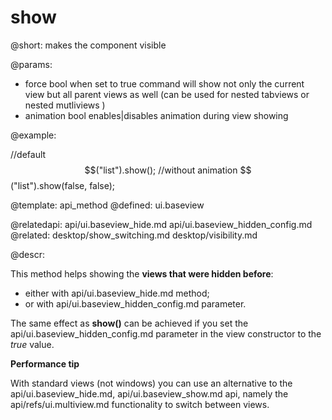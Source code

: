 show
=============


@short:
	makes the component visible
    
@params:

* force   bool  when set to true command will show not only the current view but all parent views as well (can be used for nested tabviews or nested mutliviews )
* animation  bool  enables|disables animation during view showing

@example:

//default
$$("list").show();
//without animation
$$("list").show(false, false);

@template:	api_method
@defined:	ui.baseview	

@relatedapi:
	api/ui.baseview_hide.md
    api/ui.baseview_hidden_config.md
@related:
    desktop/show_switching.md
	desktop/visibility.md
    
@descr:

This method helps showing the **views that were hidden before**:

- either with api/ui.baseview_hide.md method;
- or with api/ui.baseview_hidden_config.md parameter. 

The same effect as **show()** can be achieved if you set the api/ui.baseview_hidden_config.md parameter in the 
view constructor to the *true* value.

**Performance tip**

With standard views (not windows) you can use an alternative to the api/ui.baseview_hide.md, 
api/ui.baseview_show.md api, namely the api/refs/ui.multiview.md functionality to switch between views.